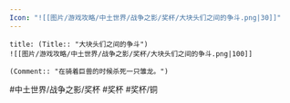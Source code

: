 ```yaml
---
Icon: "![[图片/游戏攻略/中土世界/战争之影/奖杯/大块头们之间的争斗.png|30]]"
---
```

```ad-common-bronze-trophy
title: (Title:: "大块头们之间的争斗")
![[图片/游戏攻略/中土世界/战争之影/奖杯/大块头们之间的争斗.png|100]]

(Comment:: "在骑着巨兽的时候杀死一只雏龙。")
```

#中土世界/战争之影/奖杯 #奖杯 #奖杯/铜
